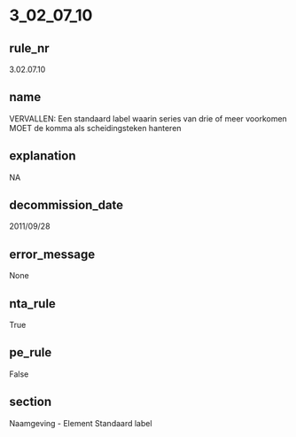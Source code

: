 # 3_02_07_10

## rule_nr
3.02.07.10

## name
VERVALLEN: Een standaard label waarin series van drie of meer  voorkomen MOET de komma als scheidingsteken hanteren

## explanation
NA

## decommission_date
2011/09/28

## error_message
None

## nta_rule
True

## pe_rule
False

## section
Naamgeving - Element Standaard label

